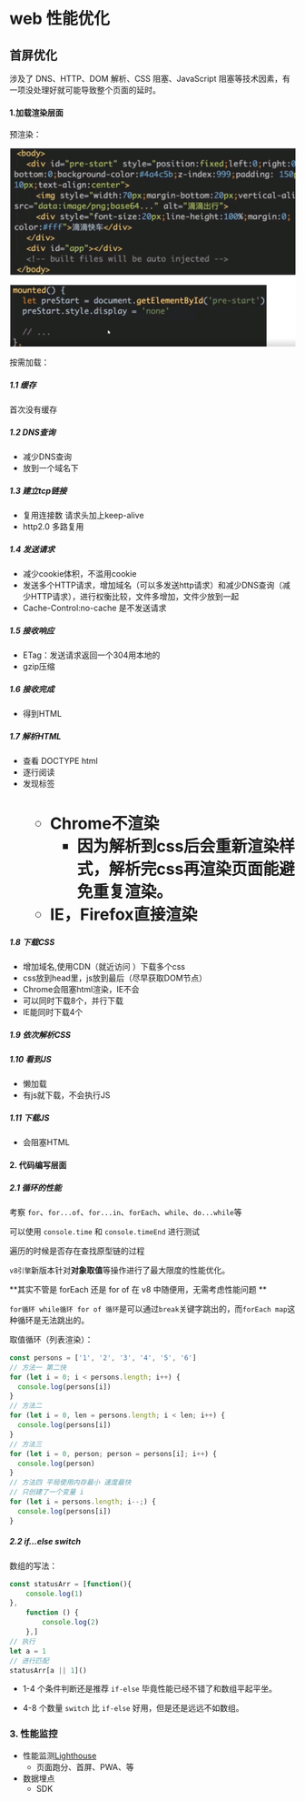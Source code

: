 # web 性能优化 

## 首屏优化

涉及了 DNS、HTTP、DOM 解析、CSS 阻塞、JavaScript 阻塞等技术因素，有一项没处理好就可能导致整个页面的延时。

#### 1.加载渲染层面

预渲染：

![pre-start](./img/pre-render.jpg)

按需加载：



##### 1.1 缓存

首次没有缓存
##### 1.2 DNS查询

  + 减少DNS查询
  + 放到一个域名下
##### 1.3 建立tcp链接

  + 复用连接数 请求头加上keep-alive
  + http2.0 多路复用
##### 1.4 发送请求

  + 减少cookie体积，不滥用cookie
  + 发送多个HTTP请求，增加域名（可以多发送http请求）和减少DNS查询（减少HTTP请求），进行权衡比较，文件多增加，文件少放到一起
  + Cache-Control:no-cache 是不发送请求
##### 1.5 接收响应

 + ETag：发送请求返回一个304用本地的
  + gzip压缩
##### 1.6 接收完成

  + 得到HTML
##### 1.7 解析HTML

  + 查看 DOCTYPE html
  + 逐行阅读
  + 发现标签<h1>
    + Chrome不渲染
      + 因为解析到css后会重新渲染样式，解析完css再渲染页面能避免重复渲染。
    + IE，Firefox直接渲染
##### 1.8 下载CSS

  + 增加域名,使用CDN（就近访问 ）下载多个css
  + css放到head里，js放到最后（尽早获取DOM节点）
  + Chrome会阻塞html渲染，IE不会
  + 可以同时下载8个，并行下载
  + IE能同时下载4个
##### 1.9 依次解析CSS

##### 1.10 看到JS

  + 懒加载
  + 有js就下载，不会执行JS
##### 1.11 下载JS

  + 会阻塞HTML



#### 2. 代码编写层面

##### 2.1 循环的性能

考察 `for`、`for...of`、`for...in`、`forEach`、`while`、`do...while`等

可以使用 `console.time` 和 `console.timeEnd` 进行测试

遍历的时候是否存在查找原型链的过程

`v8引擎`新版本针对**对象取值**等操作进行了最大限度的性能优化。

**其实不管是 forEach 还是 for of  在 v8 中随便用，无需考虑性能问题 **

`for循环 while循环 for of 循环`是可以通过`break`关键字跳出的，而`forEach map`这种循环是无法跳出的。

取值循环（列表渲染）：

```js
const persons = ['1', '2', '3', '4', '5', '6']
// 方法一 第二快
for (let i = 0; i < persons.length; i++) {
  console.log(persons[i])
}
// 方法二
for (let i = 0, len = persons.length; i < len; i++) {
  console.log(persons[i])
}
// 方法三
for (let i = 0, person; person = persons[i]; i++) {
  console.log(person)
}
// 方法四 平局使用内存最小 速度最快
// 只创建了一个变量 i
for (let i = persons.length; i--;) {
  console.log(persons[i])
}

```

##### 2.2 if...else switch

数组的写法：

```js
const statusArr = [function(){
    console.log(1)
},
    function () {
        console.log(2)
    },]
// 执行
let a = 1
// 进行匹配
statusArr[a || 1]()

```


+ 1-4 个条件判断还是推荐 `if-else` 毕竟性能已经不错了和数组平起平坐。

+ 4-8 个数量 `switch` 比 `if-else` 好用，但是还是远远不如数组。






### 3. 性能监控

+ 性能监测[Lighthouse](https://github.com/GoogleChrome/lighthouse)
  + 页面跑分、首屏、PWA、等
+ 数据埋点
  + SDK



